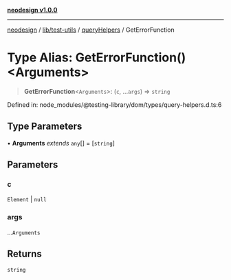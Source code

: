 [**neodesign v1.0.0**](../../../../../README.md)

***

[neodesign](../../../../../modules.md) / [lib/test-utils](../../../README.md) / [queryHelpers](../README.md) / GetErrorFunction

# Type Alias: GetErrorFunction()\<Arguments\>

> **GetErrorFunction**\<`Arguments`\>: (`c`, ...`args`) => `string`

Defined in: node\_modules/@testing-library/dom/types/query-helpers.d.ts:6

## Type Parameters

• **Arguments** *extends* `any`[] = \[`string`\]

## Parameters

### c

`Element` | `null`

### args

...`Arguments`

## Returns

`string`

